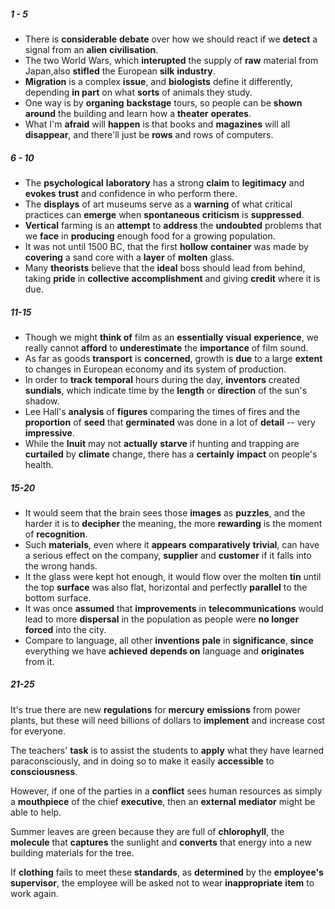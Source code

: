 ##### 1 - 5

- There is **considerable** **debate** over how we should react if we **detect** a signal from an **alien** **civilisation**.
- The two World Wars, which **interupted** the supply of **raw** material from Japan,also **stifled** the European **silk** **industry**.
- **Migration** is a complex **issue**, and **biologists** define it differently, depending **in part** on what **sorts** of animals they study.
- One way is by **organing** **backstage** tours, so people can be **shown around** the building and learn how a **theater** **operates**.
- What I'm **afraid** will **happen** is that books and **magazines** will all **disappear**, and there'll just be **rows** and rows of computers.

##### 6 - 10

- The **psychological** **laboratory** has a strong **claim** to **legitimacy** and **evokes** **trust** and confidence in who perform there.
- The **displays** of art museums serve as a **warning** of what critical practices can **emerge** when **spontaneous** **criticism** is **suppressed**.
- **Vertical** farming is an **attempt** to **address** the **undoubted** problems that we **face** in **producing** enough food for a growing population.
- It was not until 1500 BC, that the first **hollow** **container** was made by **covering** a sand core with a **layer** of **molten** glass.
- Many **theorists** believe that the **ideal** boss should lead from behind, taking **pride** in **collective** **accomplishment** and giving **credit** where it is due.

##### 11-15

- Though we might **think of** film as an **essentially** **visual** **experience**, we really cannot **afford** to **underestimate** the **importance** of film sound.
- As far as goods **transport** is **concerned**, growth is **due** to a large **extent** to changes in European economy and its system of production.
- In order to **track** **temporal** hours during the day, **inventors** created **sundials**, which indicate time by the **length** or **direction** of the sun's shadow.
- Lee Hall's **analysis** of **figures** comparing the times of fires and the **proportion** of **seed** that **germinated** was done in a lot of **detail** -- very **impressive**.
- While the **Inuit** may not **actually** **starve** if hunting and trapping are **curtailed** by **climate** change, there has a **certainly** **impact** on people's health.

##### 15-20

- It would seem that the brain sees those **images** as **puzzles**, and the harder it is to **decipher** the meaning, the more **rewarding** is the moment of **recognition**.
- Such **materials**, even where it **appears** **comparatively** **trivial**, can have a serious effect on the company, **supplier** and **customer** if it falls into the wrong hands.
- It the glass were kept hot enough, it would flow over the molten **tin** until the top **surface** was also flat, horizontal and perfectly **parallel** to the bottom surface.
- It was once **assumed** that **improvements** in **telecommunications** would lead to more **dispersal** in the population as people were **no longer** **forced** into the city.
- Compare to language, all other **inventions** **pale** in **significance**, **since** everything we have **achieved** **depends on** language and **originates** from it.

##### 21-25

It's true there are new **regulations** for **mercury** **emissions** from power plants, but these will need billions of dollars to **implement** and increase cost for everyone.

The teachers' **task** is to assist the students to **apply** what they have learned paraconsciously, and in doing so to make it easily **accessible** to **consciousness**.

However, if one of the parties in a **conflict** sees human resources as simply a **mouthpiece** of the chief **executive**, then an **external** **mediator** might be able to help.

Summer leaves are green because they are full of **chlorophyll**, the **molecule** that **captures** the sunlight and **converts** that energy into a new building materials for the tree.

If **clothing** fails to meet these **standards**, as **determined** by the **employee's** **supervisor**, the employee will be asked not to wear **inappropriate** **item** to work again.

